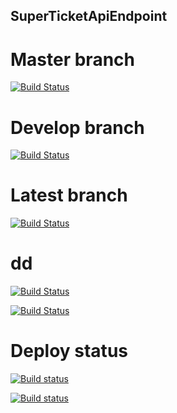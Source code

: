## SuperTicketApiEndpoint
# Master branch
[![Build Status](https://dev.azure.com/SiarheiLinkevich/SuperTicketApiEndpoint/_apis/build/status/SuperTicketApi-dev-as%20-%20CI?branchName=master)](https://dev.azure.com/SiarheiLinkevich/SuperTicketApiEndpoint/_build/latest?definitionId=33?branchName=master)

# Develop branch
[![Build Status](https://dev.azure.com/SiarheiLinkevich/SuperTicketApiEndpoint/_apis/build/status/SuperTicketApi%20develop?branchName=develop)](https://dev.azure.com/SiarheiLinkevich/SuperTicketApiEndpoint/_build/latest?definitionId=34?branchName=develop)

# Latest branch
[![Build Status](https://dev.azure.com/SiarheiLinkevich/SuperTicketApiEndpoint/_apis/build/status/SuperTicketApi%20develop)](https://dev.azure.com/SiarheiLinkevich/SuperTicketApiEndpoint/_build/latest?definitionId=34)
# dd
[![Build Status](https://dev.azure.com/SiarheiLinkevich/SuperTicketApiEndpoint/_apis/build/status/SuperTicketApi%20develop?jobName=Agent%20job%201)](https://dev.azure.com/SiarheiLinkevich/SuperTicketApiEndpoint/_build/latest?definitionId=34)

[![Build Status](https://dev.azure.com/SiarheiLinkevich/SuperTicketApiEndpoint/_apis/build/status/SuperTicketApi%20develop?branchName=feature/DAL)](https://dev.azure.com/SiarheiLinkevich/SuperTicketApiEndpoint/_build/latest?definitionId=34?branchName=feature/DAL)

# Deploy status
[![Build status](https://ci.appveyor.com/api/projects/status/f5d9hxogj3yjnh14?svg=true)](https://ci.appveyor.com/project/mrtaler/superticketapiendpoint)

[![Build status](https://ci.appveyor.com/api/projects/status/f5d9hxogj3yjnh14/branch/master?svg=true)](https://ci.appveyor.com/project/mrtaler/superticketapiendpoint/branch/master)
